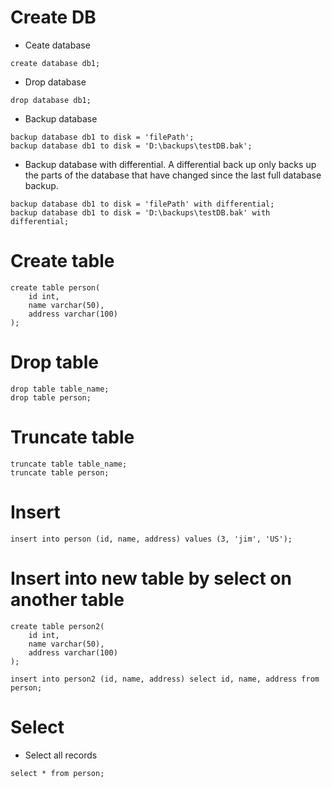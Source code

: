 # Create DB
* Ceate database
```
create database db1;
```
* Drop database
```
drop database db1;
```
* Backup database
```
backup database db1 to disk = 'filePath';
backup database db1 to disk = 'D:\backups\testDB.bak';
```
* Backup database with differential. A differential back up only backs up the parts of the database that have changed since the last full database backup.
```
backup database db1 to disk = 'filePath' with differential;
backup database db1 to disk = 'D:\backups\testDB.bak' with differential;
```

# Create table
```
create table person(
	id int,
	name varchar(50),
	address varchar(100)
);
```

# Drop table
```
drop table table_name;
drop table person;
```

# Truncate table
```
truncate table table_name;
truncate table person;
```

# Insert
```
insert into person (id, name, address) values (3, 'jim', 'US');
```

# Insert into new table by select on another table
```
create table person2(
	id int,
	name varchar(50),
	address varchar(100)
);

insert into person2 (id, name, address) select id, name, address from person;
```

# Select
* Select all records
```
select * from person;
```